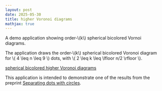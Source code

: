 ```yaml
---
layout: post
date: 2025-05-30
title: higher Voronoi diagrams
mathjax: true
---
```


A demo application showing order-\\(k\\) spherical bicolored Vornoi diagrams. 
<!--more-->

The application draws the order-\\(k\\) spherical bicolored Voronoi diagram for \\( 4 \leq n \leq 9 \\) dots, with \\( 2 \\leq k \\leq \\lfloor n/2 \\rfloor \\).

[spherical bicolored higher Voronoi diagrams](https://jebeyer.github.io/higher-voronoi/index.html)

This application is intended to demonstrate one of the results from the preprint [Separating dots with circles](https://arxiv.org/abs/2505.22851).

